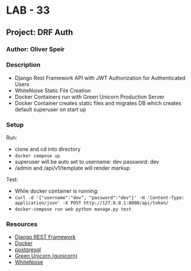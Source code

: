 # LAB - 33

## Project: DRF Auth

### Author: Oliver Speir

### Description

- Django Rest Framework API with JWT Authorization for Authenticated Users
- WhiteNoise Static File Creation
- Docker Containers run with Green Unicorn Production Server
- Docker Container creates static files and migrates DB which creates default superuser on start up

### Setup

Run:
- clone and cd into directory
- `docker compose up`
- superuser will be auto set to username: dev password: dev
- /admin and /api/v1/template will render markup

Test:
- While docker container is running:
- `curl -d '{"username":"dev", "password":"dev"}' -H 'Content-Type: application/json' -X POST http://127.0.0.1:8000/api/token/`
- `docker-compose run web python manage.py test`
### Resources

- [Django REST Framework](https://www.django-rest-framework.org/)
- [Docker](https://www.docker.com/)
- [postgresql](https://www.postgresql.org/)
- [Green Unicorn (gunicorn)](https://gunicorn.org/)
- [WhiteNoise](https://whitenoise.evans.io/en/latest/)
